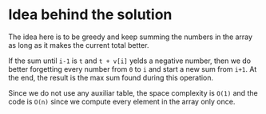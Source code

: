 # Idea behind the solution

The idea here is to be greedy and keep summing the numbers in the array as long as it makes the current total better.

If the sum until `i-1` is `t` and `t + v[i]` yelds a negative number, then we do better forgetting every number from `0` to `i` and start a new
sum from `i+1`. At the end, the result is the max sum found during this operation.

Since we do not use any auxiliar table, the space complexity is `O(1)` and the code is `O(n)` since we compute every element in the array only once.
